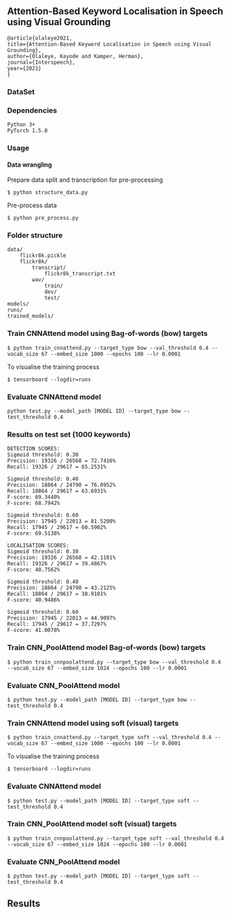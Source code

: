 ## Attention-Based Keyword Localisation in Speech using Visual Grounding

    @article{olaleye2021,
    title={Attention-Based Keyword Localisation in Speech using Visual Grounding},
    author={Olaleye, Kayode and Kamper, Herman},
    journal={Interspeech},
    year={2021}
    }

### DataSet

### Dependencies

    Python 3+
    PyTorch 1.5.0

### Usage
#### Data wrangling
Prepare data split and transcription for pre-processing

    $ python structure_data.py

Pre-process data

    $ python pre_process.py

### Folder structure

    data/
        flickr8k.pickle
        flickr8k/
            transcript/
                flickr8k_transcript.txt
            wav/
                train/
                dev/
                test/
    models/
    runs/
    trained_models/

### Train CNNAttend model using Bag-of-words (bow) targets

    $ python train_cnnattend.py --target_type bow --val_threshold 0.4 --vocab_size 67 --embed_size 1000 --epochs 100 --lr 0.0001

To visualise the training process

    $ tensorboard --logdir=runs

### Evaluate CNNAttend model

    python test.py --model_path [MODEL ID] --target_type bow --test_threshold 0.4

### Results on test set (1000 keywords)

    DETECTION SCORES: 
    Sigmoid threshold: 0.30
    Precision: 19326 / 26568 = 72.7416%
    Recall: 19326 / 29617 = 65.2531%

    Sigmoid threshold: 0.40
    Precision: 18864 / 24790 = 76.0952%
    Recall: 18864 / 29617 = 63.6931%
    F-score: 69.3440%
    F-score: 68.7942%

    Sigmoid threshold: 0.60
    Precision: 17945 / 22013 = 81.5200%
    Recall: 17945 / 29617 = 60.5902%
    F-score: 69.5138%

    LOCALISATION SCORES: 
    Sigmoid threshold: 0.30
    Precision: 19326 / 26568 = 42.1101%
    Recall: 19326 / 29617 = 39.4867%
    F-score: 40.7562%

    Sigmoid threshold: 0.40
    Precision: 18864 / 24790 = 43.2125%
    Recall: 18864 / 29617 = 38.9101%
    F-score: 40.9486%

    Sigmoid threshold: 0.60
    Precision: 17945 / 22013 = 44.9097%
    Recall: 17945 / 29617 = 37.7297%
    F-score: 41.0078%

### Train CNN_PoolAttend model Bag-of-words (bow) targets

    $ python train_cnnpoolattend.py --target_type bow --val_threshold 0.4 --vocab_size 67 --embed_size 1024 --epochs 100 --lr 0.0001

### Evaluate CNN_PoolAttend model

    $ python test.py --model_path [MODEL ID] --target_type bow --test_threshold 0.4


### Train CNNAttend model using soft (visual) targets

    $ python train_cnnattend.py --target_type soft --val_threshold 0.4 --vocab_size 67 --embed_size 1000 --epochs 100 --lr 0.0001

To visualise the training process

    $ tensorboard --logdir=runs

### Evaluate CNNAttend model

    $ python test.py --model_path [MODEL ID] --target_type soft --test_threshold 0.4

### Train CNN_PoolAttend model soft (visual) targets

    $ python train_cnnpoolattend.py --target_type soft --val_threshold 0.4 --vocab_size 67 --embed_size 1024 --epochs 100 --lr 0.0001

### Evaluate CNN_PoolAttend model

    $ python test.py --model_path [MODEL ID] --target_type soft --test_threshold 0.4

## Results


    




